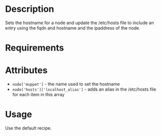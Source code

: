 Description
===========
Sets the hostname for a node and update the /etc/hosts file to include an entry using the fqdn and hostname and the ipaddress of the node.

Requirements
============

Attributes
==========
* `node['muppet']` - the name used to set the hostname
* `node['hosts']['localhost_alias']` - adds an alias in the /etc/hosts file for each item in this array

Usage
=====
Use the default recipe.

